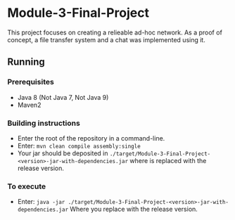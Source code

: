 # Module-3-Final-Project

This project focuses on creating a relieable ad-hoc network.
As a proof of concept, a file transfer system and a chat was implemented using it.

## Running

### Prerequisites
* Java 8 (Not Java 7, Not Java 9)
* Maven2

### Building instructions
* Enter the root of the repository in a command-line.
* Enter: ```mvn clean compile assembly:single```
* Your jar should be deposited in ```./target/Module-3-Final-Project-<version>-jar-with-dependencies.jar``` where <version> is replaced with the release version.

### To execute
* Enter: ```java -jar ./target/Module-3-Final-Project-<version>-jar-with-dependencies.jar``` Where you replace <version> with the release version.
